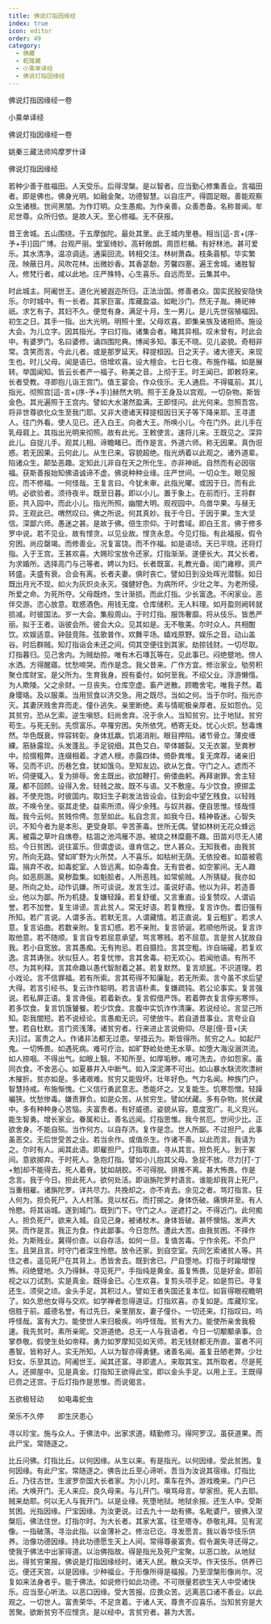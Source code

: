 ```yaml
---
title: 佛说灯指因缘经
index: true
icon: editor
order: 49
category:
  - 佛藏
  - 乾隆藏
  - 小乘单译经
  - 佛说灯指因缘经
---
```


佛说灯指因缘经一卷  

小乘单译经  

佛说灯指因缘经一卷  

姚秦三藏法师鸠摩罗什译  

佛说灯指因缘经  

若种少善于胜福田。人天受乐。后得涅槃。是以智者。应当勤心修集善业。言福田者。即是佛也。佛身光明。如融金聚。功德智慧。以自庄严。得圆足眼。善能观察众生诸根。世间黑闇。为作灯明。众生愚痴。为作亲善。众善悉备。名称普闻。牟尼世尊。众所归依。是故人天。至心修福。无不获报。  

昔王舍城。五山围绕。于五摩伽陀。最处其里。此王城内里巷。相当[這-言+(序-予+手)]园广博。台观严丽。堂室绮妙。高轩敞朗。周匝栏楯。有好林池。甚可爱乐。其水清净。温凉调适。通渠回流。转相交注。林树萧森。枝条蓊郁。华实繁茂。映蔽日月。风吹花林。出微妙香。其香苾馚。芳馨四塞。遍王舍城。诸胜智人。修梵行者。咸以此地。庄严殊特。心生喜乐。自远而至。云集其中。  

时此城主。阿阇世王。道化光被遐迩所归。正法治国。修善者众。国实民殷安隐快乐。尔时城中。有一长者。其家巨富。库藏盈溢。如毗沙门。然无子胤。祷祀神祇。求乞有子。其妇不久。便觉有身。满足十月。生一男儿。是儿先世宿殖福因。初生之日。其手一指。出大光明。明照十里。父母欢喜。即集亲族及诸相师。施设大会。为儿立字。因其指光。字曰灯指。诸集会者。睹其异相。叹未曾有。时此会中。有婆罗门。名曰婆修。诵四围陀典。博闻多知。事无不晓。见儿姿貌。奇相非常。含笑而言。今此儿者。或是那罗延天。释提桓因。日之天子。诸大德天。来现生也。时儿父母。闻是语已。倍增欢喜。设大檀会。七日七夜。布施作福。如是展转。举国闻知。皆云长者产一福子。称美之音。上彻于王。时王闻已。即敕将来。长者受教。寻即抱儿诣王宫门。值王宴会。作众伎乐。无人通启。不得辄前。其儿指光。彻照宫[這-言+(序-予+手)]赫然大明。照于王身及以宫观。一切杂物。斯皆金色。其光遍照于王宫内。譬如大水湛然盈满。王即怪问。此光何来。忽照吾宫。将非世尊欲化众生至我门耶。又非大德诸天释提桓因日天子等下降来耶。王寻遣人。往门外看。使人见已。还入白王。向者大王。所唤小儿。今在门外。此儿手在乳母肩上。其指出光明来彻照。故有此光。王敕使言。速将儿来。王既见之。深异此儿。自捉儿手。观其儿相。谛瞻睹已。而作是言。外道六师。称无因果。真伪诳惑。若无因果。云何此儿。从生已来。容貌超绝。指光炳着以此观之。诸外道辈。陷诸众生。颠坠恶趣。定知此儿非自在天之所化生。亦非神祇。自然而有必因宿福。获斯善报始知佛语诚谛不虚。佛说种种业缘。庄严世间。一切众生。眼见报应。而不修福。一何怪哉。王复言曰。今犹未审。此指光曜。或因于日。而有此明。必欲验者。须待夜半。既至日暮。即以小儿。置于象上。在前而行。王将群臣。共入园中。而此小儿。指光所照。幽闇大明。观视园中。鸟兽华果。与昼无异。王观此已。喟然叹曰。佛之所说。何其真妙。我于今日。于因于果。生大坚信。深鄙六师。愚迷之甚。是故于佛。倍生宗仰。于时耆域。即白王言。佛于修多罗中说。若不见业。故有悭贪。以见业故。悭贪永息。今见灯指。有此福报。假令穷困。尚应罄竭。而修善业。况复富饶。而不作福。如是语顷。天已平晓。还将灯指。入于王宫。王甚欢喜。大赐珍宝放令还家。灯指渐渐。遂便长大。其父长者。为求婚所。选择高门与己等者。娉以为妇。长者既富。礼教光备。闺门雍穆。资产转盛。夫盛有衰。合会有离。长者夫妻。俱时丧亡。譬如日到没处晖光潜翳。如日既出月光不现。如火为灰炽炎永灭。强健好色。为病所坏。少壮之年。为老所侵。所爱之命。为死所夺。父母既终。生计渐损。而此灯指。少长富逸。不闲家业。恶伴交游。恣心放意。耽惑酒色。用钱无度。仓库储积。无人料理。如月盈则阙转就损减。时彼国法。岁一大会。集般周山。于时灯指。服饰奢靡。将从伎乐。皆悉严丽。拟于王者。诣彼会所。彼会大众。见其如是。无不敬美。尔时众人。共相酣饮。欢娱适意。钟鼓竞陈。弦歌普作。欢舞平场。嬉戏原野。娱乐之音。动山盖谷。时后群贼。知灯指诣会未还之间。伺其空便往到其家。劫掠钱财。一切尽取。灯指暮归。见己舍内。为贼劫掠。唯有木石塼瓦等在。见此事已。闷绝躄地。傍人水洒。方得醒寤。忧愁啼哭。而作是念。我父昔来。广作方宜。修治家业。劬劳积聚仓库财宝。是父所为。生育我身。觊有委付。如何至我。不绍父业。浮游懒惰。为人欺陵。父之余财。一旦丧失。仓库空虚。畜产迸散。顾瞻舍宅。唯我子然。着身璎珞。及以服乘。当用贸食以济交急。用之既尽。当如之何。当于尔时。指光亦灭。其妻厌贱舍弃而走。僮仆逃失。亲里断绝。素与情昵极亲厚者。反如怨仇。见其贫穷。恐从乞索。逆生嗔怒。妇尚舍弃。况于余人。当知贫穷。比于地狱。贫穷苟生。与死无别。先惯富乐。卒罹穷困。失所依凭。栖寄无处。忧心火炽。愁毒燋然。华色既衰。悴容转彰。身体尪羸。饥渴消削。眼目押陷。诸节骨立。薄皮缠綶。筋脉露现。头发蓬乱。手足锐细。其色艾白。举体皴裂。又无衣裳。至粪秽中。拾掇粗弊。连缀相着。才遮人根。赤露四体。倚卧粪堆。复无席荐。诸亲旧等。见而不识。历巷乞食。犹如饿乌。至知友边。欲从乞食。守门之人。遮而不听。伺便辄入。复为排辱。舍主既出。欲加鞭打。俯偻曲躬。再拜谢罪。舍主轻蔑。都不回顾。设得入舍。轻贱之故。既不与语。又不敷座。与少饮食。撩掷盂器。不使充饱。时彼国内。取妇生子剃发法皆设会。往到会中望乞残食。以轻贱故。不唤令坐。驱其走使。益索所须。得少余残。与奴共器。便自思惟。怪哉怪哉。我今云何。贫贱伶俜。忽至如此。私自念言。如我今日。精神昏迷。心智失识。不知今者为是本形。更受身耶。辛苦荼毒。世所无偶。譬如林树无花众蜂远离。被霜之草叶自燋卷。枯涸之池鸿雁不游。被烧之林糜鹿不趣。田苗刈尽无人捃拾。今日贫困。说往富乐。但谓虚谈。谁肯信之。世人甚众。无知我者。由我贫穷。所向无路。譬如旷野为火所焚。人不喜乐。如枯树无荫。无依投者。如苗被雹霜。捐弃不收。如毒蛇室。人皆远离。如杂毒食。无有尝者。如空冢间。无人趣向。如恶厕溷。臭秽盈集。如魁脍者。人所恶贱。如常偷贼。人所猜疑。我亦如是。所向之处。动作讥嫌。所可谈说。发言生过。虽说好语。他以为非。若造善业。他以为鄙。所为机捷。复嫌轻躁。若复舒缓。又言重直。设复赞叹。人谓谄誉。若不加誉。复生诽谤。言此贫人。常无好语。若复教授。复言诈伪。耆旧强有所知。若广言说。人谓多舌。若默无言。人谓藏情。若正直说。复云粗犷。若求人意。复言谄曲。若数亲附。复言幻惑。若不亲附。复言骄诞。若顺他所说。复言诈取他意。若不随顺。复言自专若屈意承望。骂言寒贱。若不屈意。言是贫人犹故自我。若小自宽放。言其愚痴。无有拘忌。若自摄捡。言其空粗。诈自端礭。若复欢逸。言其诪张。状似狂人。若复忧惨。言其舍毒。初无欢心。若闻他语。有所不尽。为其判释。言其命趣以愚代智耐着之甚。若复默然。复言顽嚚。不识道理。若小戏论。言不信罪福。若有所索。言其苟得不知廉耻。若无所索。言今虽不求后望大得。若言引经书。复云诈作聪明。若言语朴素。复嫌疏钝。若公论事实。复言强说。若私屏正语。复言谗佞。若着新衣。复言假借严饰。若着弊衣复言儜劣寒悴。若多饮食。复言饥饿饕餐。若少饮食。言腹中实饥诈作清廉。若说经论。言显己所知。彰我闇短。若不说经论。言愚痴无识。可使放牛。若自道昔事业。言夸业自誉。若自杜默。言门资浅薄。诸贫穷者。行来进止言说俯仰。尽是[億-音+(夫　　夫)]过。富贵之人。作诸非法都无过患。举措云为。斯皆得所。贫穷之人。如起尸鬼。一切怖畏。如遇死病。难可疗治。如旷野崄处绝无水草。如堕大海没溺洪流。如人捺咽。不得出气。如眼上翳。不知所至。如厚垢秽。难可洗去。亦如怨家。虽同衣食。不舍恶心。如夏暴井入中断气。如入深泥滞不可出。如山暴水駃流吹漂树木摧折。贫亦如是。多诸艰难。贫穷又能毁坏。壮年好色。气力名闻。种族门户。智慧持戒。布施惭愧。仁义信行勇武意志。悉能坏之。又复能生。饥寒怨憎。轻躁褊狭。忧愁惨毒。嫌责罪负。如是众苦。从贫穷生。譬如伏藏。多有杂物。贫伏藏中。多有种种身心苦恼。夫富贵者。有好威德。姿貌从容。意度宽广。礼义竞兴。能生智勇。增长家业。眷属和让。善名远闻。灯指思惟。我今贫厄。世间少比。正欲舍身。不能自殒。当作何方。以自存济。复作是念。世人所鄙。不过担尸。此事虽恶交。无后世受苦之业。若当余作。或值杀生。作诸不善。以此而言。我请为之。尔时有人。闻其此语。即雇担尸。灯指取直。寻从其言。担负死人。到于冢间。意欲掷弃。于时死人。急抱灯指。譬如小儿抱其父母。急捉不放。尽力[打-丁+勉]却不能得去。死人着脊。犹如胡胶。不可得脱。排推不离。甚大怖畏。作是念言。我于今日。担此死人。欲何处活。即诣旃陀罗村语言。谁能却我背上死尸。当重相雇。诸旃陀罗。详共尽力。共挽却之。亦不肯去。余见之者。骂灯指言。狂人何为。担负死尸。入人村落。竞以杖石。而打掷之。身体伤破。痛惧并至。有人怜愍。将其诣城。遂到城门。既到门下。守门之人。逆遮打之。不得近门。此何痴人。担负死尸。欲来入城。自见己身。被诸杖木。身体皆破。甚怀懊恼。发声大哭。而作是言。我正为食。作此鄙事。今日忽然。遭此大苦。由我贫困。不择作处。为斯贱业。冀得价直。以自存活。如何一旦。复值苦毒。宁作余死。不负尸生。且哭且言。时守门者深生怜愍。放令还家。到自空室。先同乞索诸贫人等。共住之者。遥见死尸在其背上。悉皆舍去。既到舍已。尸自堕地。灯指于时踰增惶怖。闷绝躄地。久乃得稣。寻见死尸。手指纯是黄金。虽复怖畏。见是好金。即前视之以刀试割。实是真金。既得金已。心生欢喜。复剪头项手足。如是剪已。寻复还生。须臾之顷。金头手足。其积过人。譬如王者失国还复本位。如盲得眼视瞻明了。如久思他女得与交欢。如学禅者忽得道证。灯指欢喜。亦复如是。库藏珍宝。倍胜于前。威德名誉。有过先日。亲里朋友。妻子僮仆。一切还来。灯指叹曰。呜呼怪哉。富有大力。能使世人来归极疾。呜呼怪哉。贫有大力。能使所亲舍我极速。我先贫时。素所亲昵。交游道绝。总无一人与我语者。今日一切颙颙承事。合掌恭敬。假使生处如帝释。勇力如罗摩知见如天师。若无钱财都无所直。富者不问愚智。皆称好人。实无所知。人以为智亦得勇健。诸善名闻。虽复丑陋老弊。少壮妇女。乐至其边。阿阇世王。闻其还富。寻即遣人。来取其宝。其所取者。尽是死人。还掷屋中。见是真金。灯指知王欲得此宝。即以金头手足。以用上王。王既得已赍之还宫。于后灯指作是思惟。而说偈言。  

五欲极轻动　　如电毒蛇虫  

荣乐不久停　　即生厌患心  

寻以珍宝。施与众人。于佛法中。出家求道。精勤修习。得阿罗汉。虽获道果。而此尸宝。常随逐之。  

比丘问佛。灯指比丘。以何因缘。从生以来。有是指光。以何因缘。受此贫困。复何因缘。有此尸宝。常随逐之。佛告比丘至心谛听。吾当为汝说其宿缘。灯指比丘。乃往古世。生波罗奈国大长者家。为小儿时。乘车在外。游戏晚来。门户已闭。大唤开门。无人来应。良久母来。与儿开门。嗔骂母言。举家担。死人去耶。贼来劫耶。何以无人与我开门。以是业缘。死堕地狱。地狱余报。还生人中。受斯贫困。光指因缘。尸宝因缘。为汝更说。过去九十一劫有佛。名毗婆尸。彼佛入涅槃后。佛法住世。灯指尔时。为大长者。其家大富。往至塔寺。恭敬礼拜。见有泥像。一指破落。寻治此指。以金薄补之。修治已讫。寻发愿言。我以香华伎乐供养。治像功德因缘。持此功德愿生天上人间。常得尊豪富贵。假令漏失寻还得之。使我于佛法中出家得道。以治佛指故。得是指光及死尸宝聚。以恶口故。从地狱出。得贫穷果报。佛说是灯指因缘经时。诸天人民。散众天华。作天伎乐。供养已讫。便还天宫。以是因缘。少种福业。于形像所得是福报。乃至涅槃形像尚尔。况复如来法身者乎。能于佛法。如说修行如此功德。不可限量若欲生天人中受诸快乐。应当至心听法。以恶口因缘。受大苦报。应畏众苦。远离恶口诸不善业。以此观之。一切世人。富贵荣华。不足贪着。于诸人天。尊贵不应喜乐。当知贫穷是大苦聚。欲断贫穷不应悭贪。是以经中。言贫穷者。甚为大苦。  
